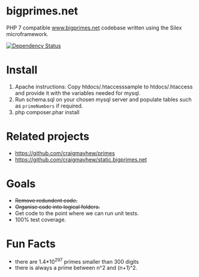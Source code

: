 bigprimes.net
======

PHP 7 compatible www.bigprimes.net codebase written using the Silex microframework.

[![Dependency Status](https://www.versioneye.com/user/projects/5932825c22f278006540a1f0/badge.svg?style=flat-square)](https://www.versioneye.com/user/projects/5932825c22f278006540a1f0)

Install
===

 1. Apache instructions: Copy htdocs/.htaccesssample to htdocs/.htaccess and provide it with the variables needed for mysql.
 2. Run schema.sql on your chosen mysql server and populate tables such as `primeNumbers` if required.
 3. php composer.phar install

Related projects
===

- https://github.com/craigmayhew/primes
- https://github.com/craigmayhew/static.bigprimes.net

Goals
===

- ~~Remove redundent code.~~
- ~~Organise code into logical folders.~~
- Get code to the point where we can run unit tests.
- 100% test coverage.

Fun Facts
===

- there are 1.4\*10<sup>297</sup> primes smaller than 300 digits
- there is always a prime between n^2 and (n+1)^2.
